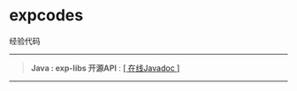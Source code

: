 # expcodes
经验代码

------
> <b>Java&nbsp;:&nbsp;exp-libs&nbsp;开源API</b>&nbsp;:&nbsp;[[ 在线Javadoc ]](https://lyy289065406.github.io/api-online/)
------
